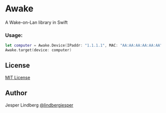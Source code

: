 # Awake
A Wake-on-Lan library in Swift

### Usage:
```swift
let computer = Awake.Device(IPaddr: "1.1.1.1", MAC: "AA:AA:AA:AA:AA:AA", BroadcastAddr: "255.255.255.255", Port: 9)
Awake.target(device: computer)
```

## License
[MIT License](http://opensource.org/licenses/MIT)

## Author
Jesper Lindberg [@lindbergjesper](http://twitter.com/lindbergjesper/)
